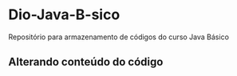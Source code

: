 # Dio-Java-B-sico
Repositório para armazenamento de códigos do curso Java Básico
## Alterando conteúdo do código
